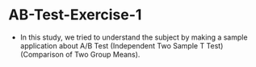 # AB-Test-Exercise-1

- In this study, we tried to understand the subject by making a sample application about A/B Test (Independent Two Sample T Test) (Comparison of Two Group Means).
